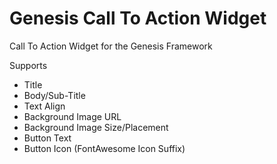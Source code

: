 # Genesis Call To Action Widget
Call To Action Widget for the Genesis Framework

Supports
- Title
- Body/Sub-Title
- Text Align
- Background Image URL
- Background Image Size/Placement
- Button Text
- Button Icon (FontAwesome Icon Suffix)
